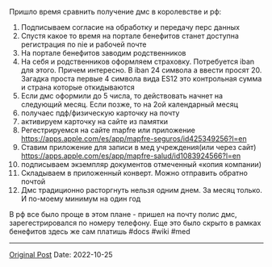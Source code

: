 Пришло время сравнить получение дмс в королевстве и рф:

1. Подписываем согласие на обработку и передачу перс данных
2. Спустя какое то время на портале бенефитов станет доступна регистрация по nie и рабочей почте
3. На портале бенефитов заводим родственников
4. На себя и родственников оформляем страховку. Потребуется iban для этого. Причем интересно. В iban 24 символа а ввести просят 20. Загадка проста первые 4 символа вида ES12 это контрольная сумма и страна которые откидываются
5. Если дмс оформили до 5 числа, то действовать начнет на следующий месяц. Если позже, то на 2ой календарный месяц
6. получаес пдф/физическую карточку на почту
7. активируем карточку на сайте из памятки
6. Регестрируемся на сайте mapfre или приложение https://apps.apple.com/es/app/mapfre-seguros/id425349256?l=en
7. Ставим приложение для записи в мед учреждения(или через сайт)  https://apps.apple.com/es/app/mapfre-salud/id1083924566?l=en
8. подписываем экземпляр документов отмеченный «копия компании)
9. Складываем в приложенный конверт. Можно отправить обратно почтой
10. Дмс традиционно расторгнуть нельзя одним днем. За месяц только. И по-моему минимум на один год

В рф все было проще в этом плане - пришел на почту полис дмс, зарегестрировался по номеру телефону. Еще это было скрыто в рамках бенефитов здесь же сам платишь #docs #wiki #med

---
[Original Post](https://t.me/lev2tarragona/496)
Date: 2022-10-25
